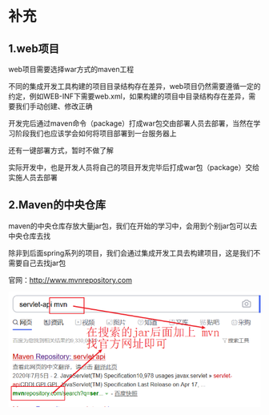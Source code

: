 # 补充

## 1.web项目

web项目需要选择war方式的maven工程

不同的集成开发工具构建的项目目录结构存在差异，web项目仍然需要遵循一定的约定，例如WEB-INF下需要web.xml，如果构建的项目中目录结构存在差异，需要我们手动创建、修改正确

开发完后通过maven命令（package）打成war包交由部署人员去部署，当然在学习阶段我们也应该学会如何将项目部署到一台服务器上

还有一键部署方式，暂时不做了解

实际开发中，也是开发人员将自己的项目开发完毕后打成war包（package）交给实施人员去部署

## 2.Maven的中央仓库

maven的中央仓库存放大量jar包，我们在开始的学习中，会用到个别jar包可以去中央仓库去找

除非到后面spring系列的项目，我们会通过集成开发工具去构建项目，这是我们不需要自己去找jar包

官网：http://www.mvnrepository.com

![](images/搜索jar包.png)








